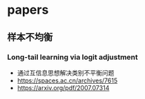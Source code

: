 # papers
## 样本不均衡
### Long-tail learning via logit adjustment
- 通过互信息思想解决类别不平衡问题
- https://spaces.ac.cn/archives/7615
- https://arxiv.org/pdf/2007.07314
